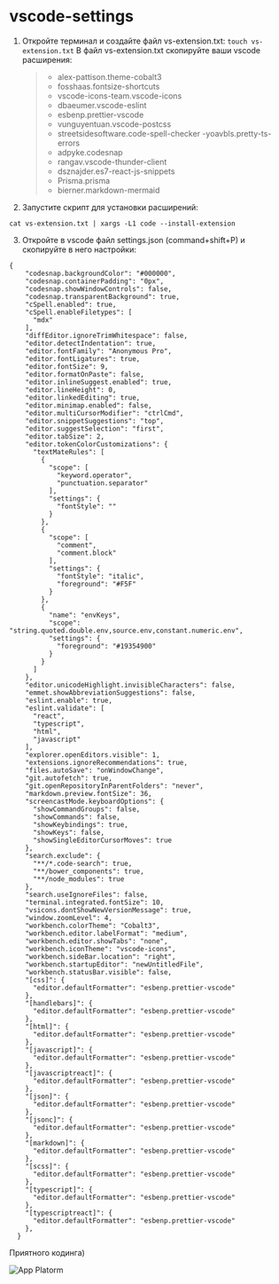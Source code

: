 # vscode-settings

1) Откройте терминал и создайте файл vs-extension.txt:
    `touch vs-extension.txt`
В файл vs-extension.txt скопируйте ваши vscode расширения:
    >- alex-pattison.theme-cobalt3
    >- fosshaas.fontsize-shortcuts
    >- vscode-icons-team.vscode-icons
    >- dbaeumer.vscode-eslint
    >- esbenp.prettier-vscode
    >- vunguyentuan.vscode-postcss
    >- streetsidesoftware.code-spell-checker
    >-yoavbls.pretty-ts-errors
    >- adpyke.codesnap
    >- rangav.vscode-thunder-client
    >- dsznajder.es7-react-js-snippets
    >- Prisma.prisma
    >- bierner.markdown-mermaid

2) Запустите скрипт для установки расширений:

`cat vs-extension.txt | xargs -L1 code --install-extension`

3) Откройте в vscode файл settings.json (command+shift+P) и скопируйте в него настройки:

```
{
    "codesnap.backgroundColor": "#000000",
    "codesnap.containerPadding": "0px",
    "codesnap.showWindowControls": false,
    "codesnap.transparentBackground": true,
    "cSpell.enabled": true,
    "cSpell.enableFiletypes": [
      "mdx"
    ],
    "diffEditor.ignoreTrimWhitespace": false,
    "editor.detectIndentation": true,
    "editor.fontFamily": "Anonymous Pro",
    "editor.fontLigatures": true,
    "editor.fontSize": 9,
    "editor.formatOnPaste": false,
    "editor.inlineSuggest.enabled": true,
    "editor.lineHeight": 0,
    "editor.linkedEditing": true,
    "editor.minimap.enabled": false,
    "editor.multiCursorModifier": "ctrlCmd",
    "editor.snippetSuggestions": "top",
    "editor.suggestSelection": "first",
    "editor.tabSize": 2,
    "editor.tokenColorCustomizations": {
      "textMateRules": [
        {
          "scope": [
            "keyword.operator",
            "punctuation.separator"
          ],
          "settings": {
            "fontStyle": ""
          }
        },
        {
          "scope": [
            "comment",
            "comment.block"
          ],
          "settings": {
            "fontStyle": "italic",
            "foreground": "#F5F"
          }
        },
        {
          "name": "envKeys",
          "scope": "string.quoted.double.env,source.env,constant.numeric.env",
          "settings": {
            "foreground": "#19354900"
          }
        }
      ]
    },
    "editor.unicodeHighlight.invisibleCharacters": false,
    "emmet.showAbbreviationSuggestions": false,
    "eslint.enable": true,
    "eslint.validate": [
      "react",
      "typescript",
      "html",
      "javascript"
    ],
    "explorer.openEditors.visible": 1,
    "extensions.ignoreRecommendations": true,
    "files.autoSave": "onWindowChange",
    "git.autofetch": true,
    "git.openRepositoryInParentFolders": "never",
    "markdown.preview.fontSize": 36,
    "screencastMode.keyboardOptions": {
      "showCommandGroups": false,
      "showCommands": false,
      "showKeybindings": true,
      "showKeys": false,
      "showSingleEditorCursorMoves": true
    },
    "search.exclude": {
      "**/*.code-search": true,
      "**/bower_components": true,
      "**/node_modules": true
    },
    "search.useIgnoreFiles": false,
    "terminal.integrated.fontSize": 10,
    "vsicons.dontShowNewVersionMessage": true,
    "window.zoomLevel": 4,
    "workbench.colorTheme": "Cobalt3",
    "workbench.editor.labelFormat": "medium",
    "workbench.editor.showTabs": "none",
    "workbench.iconTheme": "vscode-icons",
    "workbench.sideBar.location": "right",
    "workbench.startupEditor": "newUntitledFile",
    "workbench.statusBar.visible": false,
    "[css]": {
      "editor.defaultFormatter": "esbenp.prettier-vscode"
    },
    "[handlebars]": {
      "editor.defaultFormatter": "esbenp.prettier-vscode"
    },
    "[html]": {
      "editor.defaultFormatter": "esbenp.prettier-vscode"
    },
    "[javascript]": {
      "editor.defaultFormatter": "esbenp.prettier-vscode"
    },
    "[javascriptreact]": {
      "editor.defaultFormatter": "esbenp.prettier-vscode"
    },
    "[json]": {
      "editor.defaultFormatter": "esbenp.prettier-vscode"
    },
    "[jsonc]": {
      "editor.defaultFormatter": "esbenp.prettier-vscode"
    },
    "[markdown]": {
      "editor.defaultFormatter": "esbenp.prettier-vscode"
    },
    "[scss]": {
      "editor.defaultFormatter": "esbenp.prettier-vscode"
    },
    "[typescript]": {
      "editor.defaultFormatter": "esbenp.prettier-vscode"
    },
    "[typescriptreact]": {
      "editor.defaultFormatter": "esbenp.prettier-vscode"
    },
  }
  ```

  Приятного кодинга)

  ![App Platorm](https://cs14.pikabu.ru/post_img/big/2023/07/03/1/1688339687161032319.jpg)